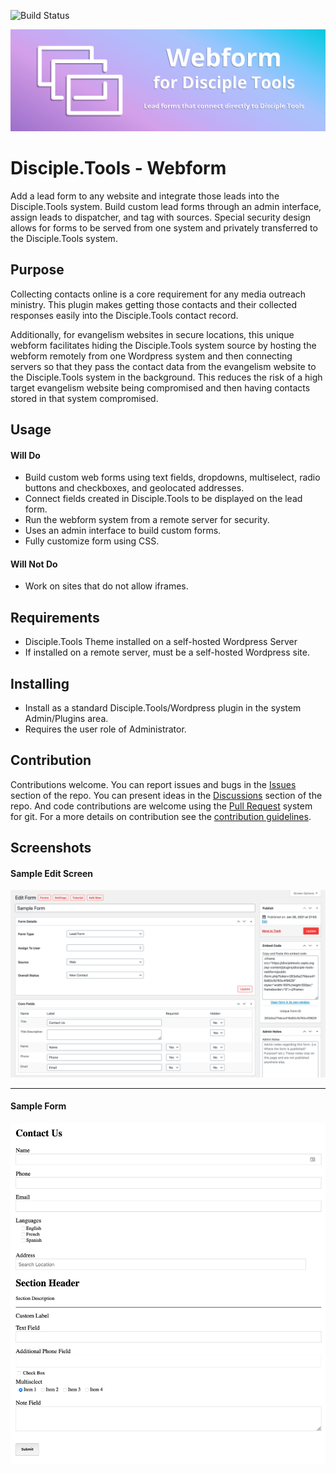 ![Build Status](https://github.com/DiscipleTools/disciple-tools-webform/actions/workflows/ci.yml/badge.svg?branch=master)

![Plugin Banner](https://raw.githubusercontent.com/DiscipleTools/disciple-tools-webform/master/documentation/webform-banner.png)
# Disciple.Tools - Webform

Add a lead form to any website and integrate those leads into the Disciple.Tools system. Build
custom lead forms through an admin interface, assign leads to dispatcher, and tag with sources.
Special security design allows for forms to be served from one system and privately transferred
to the Disciple.Tools system.

## Purpose

Collecting contacts online is a core requirement for any media outreach ministry. This plugin makes getting those
contacts and their collected responses easily into the Disciple.Tools contact record.

Additionally, for evangelism websites in secure locations, this unique webform facilitates hiding the Disciple.Tools
system source by hosting the webform remotely from one Wordpress system and then connecting servers so that they
pass the contact data from the evangelism website to the Disciple.Tools system in the background. This reduces the
risk of a high target evangelism website being compromised and then having  contacts stored in that system compromised.

## Usage

#### Will Do

- Build custom web forms using text fields, dropdowns, multiselect, radio buttons and checkboxes, and geolocated addresses.
- Connect fields created in Disciple.Tools to be displayed on the lead form.
- Run the webform system from a remote server for security.
- Uses an admin interface to build custom forms.
- Fully customize form using CSS.

#### Will Not Do

- Work on sites that do not allow iframes.

## Requirements

- Disciple.Tools Theme installed on a self-hosted Wordpress Server
- If installed on a remote server, must be a self-hosted Wordpress site.

## Installing

- Install as a standard Disciple.Tools/Wordpress plugin in the system Admin/Plugins area.
- Requires the user role of Administrator.

## Contribution

Contributions welcome. You can report issues and bugs in the
[Issues](https://github.com/DiscipleTools/disciple-tools-webform/issues) section of the repo. You can present ideas
in the [Discussions](https://github.com/DiscipleTools/disciple-tools-webform/discussions) section of the repo. And
code contributions are welcome using the [Pull Request](https://github.com/DiscipleTools/disciple-tools-webform/pulls)
system for git. For a more details on contribution see the
[contribution guidelines](https://github.com/DiscipleTools/disciple-tools-webform/blob/master/CONTRIBUTING.md).


## Screenshots

#### Sample Edit Screen
![screenshot form](https://raw.githubusercontent.com/DiscipleTools/disciple-tools-webform/master/documentation/form-builder-screen.png)

---
#### Sample Form
![screenshot form](https://raw.githubusercontent.com/DiscipleTools/disciple-tools-webform/master/documentation/form-with-fields.png)


